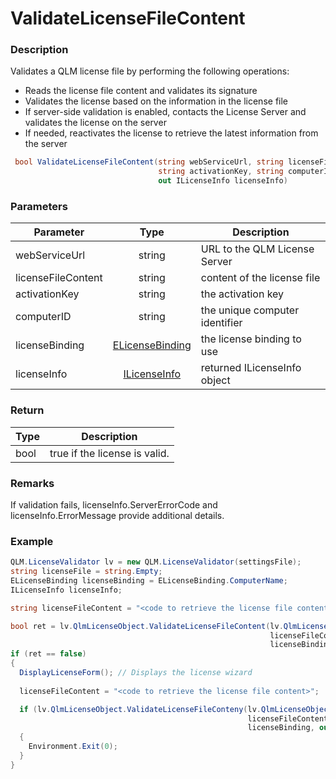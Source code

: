 # ValidateLicenseFileContent

### Description

Validates a QLM license file by performing the following operations:

* Reads the license file content and validates its signature
* Validates the license based on the information in the license file
* If server-side validation is enabled, contacts the License Server and validates the license on the server
* If needed, reactivates the license to retrieve the latest information from the server

```csharp
 bool ValidateLicenseFileContent(string webServiceUrl, string licenseFileContent, 
                                 string activationKey, string computerID, ELicenseBinding licenseBinding, 
                                 out ILicenseInfo licenseInfo)
```

### Parameters

| Parameter          |                      Type                      | Description                    |
| ------------------ | :--------------------------------------------: | ------------------------------ |
| webServiceUrl      |                     string                     | URL to the QLM License Server  |
| licenseFileContent |                     string                     | content of the license file    |
| activationKey      |                     string                     | the activation key             |
| computerID         |                     string                     | the unique computer identifier |
| licenseBinding     | [ELicenseBinding](../enums/elicensebinding.md) | the license binding to use     |
| licenseInfo        |       [ILicenseInfo](../../ilicenseinfo/)      | returned ILicenseInfo object   |

### Return

| Type | Description                   |
| ---- | ----------------------------- |
| bool | true if the license is valid. |

### Remarks

If validation fails, licenseInfo.ServerErrorCode and licenseInfo.ErrorMessage provide additional details.

### Example

```csharp
QLM.LicenseValidator lv = new QLM.LicenseValidator(settingsFile);
string licenseFile = string.Empty;
ELicenseBinding licenseBinding = ELicenseBinding.ComputerName;
ILicenseInfo licenseInfo;

string licenseFileContent = "<code to retrieve the license file content>";

bool ret = lv.QlmLicenseObject.ValidateLicenseFileContent(lv.QlmLicenseObject.DefaultWebServiceUrl, 
                                                          licenseFileContent, string.Empty, string.Empty,
                                                          licenseBinding, out licenseInfo);
if (ret == false)
{
  DisplayLicenseForm(); // Displays the license wizard
  
  licenseFileContent = "<code to retrieve the license file content>";

  if (lv.QlmLicenseObject.ValidateLicenseFileConteny(lv.QlmLicenseObject.DefaultWebServiceUrl, 
                                                     licenseFileContent, string.Empty, string.Empty, 
                                                     licenseBinding, out licenseInfo) == false)
  {
    Environment.Exit(0);
  }
}
```
